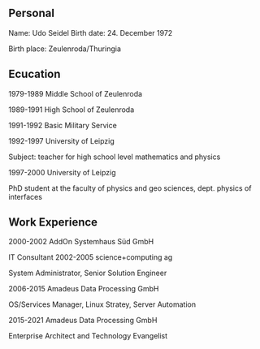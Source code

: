 ## Personal	

Name:	Udo Seidel
Birth date:	24. December 1972

Birth place: Zeulenroda/Thuringia

## Ecucation 

1979-1989	Middle School of Zeulenroda

1989-1991	High School of Zeulenroda

1991-1992	Basic Military Service

1992-1997	University of Leipzig

Subject: teacher for high school level mathematics and physics

1997-2000	University of Leipzig

PhD student at the faculty of physics and geo sciences, dept. physics of interfaces

## Work Experience

2000-2002	AddOn Systemhaus Süd GmbH

IT Consultant
2002-2005	science+computing ag

System Administrator, Senior Solution Engineer

2006-2015	Amadeus Data Processing GmbH

OS/Services Manager, Linux Stratey, Server Automation

2015-2021 Amadeus Data Processing GmbH

Enterprise Architect and Technology Evangelist
